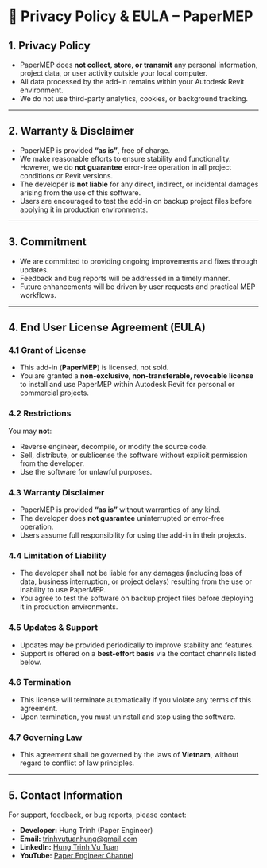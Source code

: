 # 📜 Privacy Policy & EULA – PaperMEP

## 1. Privacy Policy
- PaperMEP does **not collect, store, or transmit** any personal information, project data, or user activity outside your local computer.  
- All data processed by the add-in remains within your Autodesk Revit environment.  
- We do not use third-party analytics, cookies, or background tracking.  

---

## 2. Warranty & Disclaimer
- PaperMEP is provided **“as is”**, free of charge.  
- We make reasonable efforts to ensure stability and functionality. However, we do **not guarantee** error-free operation in all project conditions or Revit versions.  
- The developer is **not liable** for any direct, indirect, or incidental damages arising from the use of this software.  
- Users are encouraged to test the add-in on backup project files before applying it in production environments.  

---

## 3. Commitment
- We are committed to providing ongoing improvements and fixes through updates.  
- Feedback and bug reports will be addressed in a timely manner.  
- Future enhancements will be driven by user requests and practical MEP workflows.  

---

## 4. End User License Agreement (EULA)

### 4.1 Grant of License
- This add-in (**PaperMEP**) is licensed, not sold.  
- You are granted a **non-exclusive, non-transferable, revocable license** to install and use PaperMEP within Autodesk Revit for personal or commercial projects.  

### 4.2 Restrictions
You may **not**:  
- Reverse engineer, decompile, or modify the source code.  
- Sell, distribute, or sublicense the software without explicit permission from the developer.  
- Use the software for unlawful purposes.  

### 4.3 Warranty Disclaimer
- PaperMEP is provided **“as is”** without warranties of any kind.  
- The developer does **not guarantee** uninterrupted or error-free operation.  
- Users assume full responsibility for using the add-in in their projects.  

### 4.4 Limitation of Liability
- The developer shall not be liable for any damages (including loss of data, business interruption, or project delays) resulting from the use or inability to use PaperMEP.  
- You agree to test the software on backup project files before deploying it in production environments.  

### 4.5 Updates & Support
- Updates may be provided periodically to improve stability and features.  
- Support is offered on a **best-effort basis** via the contact channels listed below.  

### 4.6 Termination
- This license will terminate automatically if you violate any terms of this agreement.  
- Upon termination, you must uninstall and stop using the software.  

### 4.7 Governing Law
- This agreement shall be governed by the laws of **Vietnam**, without regard to conflict of law principles.  

---

## 5. Contact Information
For support, feedback, or bug reports, please contact:  

- **Developer:** Hung Trinh (Paper Engineer)  
- **Email:** [trinhvutuanhung@gmail.com](mailto:trinhvutuanhung@gmail.com)  
- **LinkedIn:** [Hung Trinh Vu Tuan](https://www.linkedin.com/in/h%C3%B9ng-tr%E1%BB%8Bnh-v%C5%A9-tu%E1%BA%A5n-2739b32a6/)  
- **YouTube:** [Paper Engineer Channel](https://www.youtube.com/@paper.engineer)  
